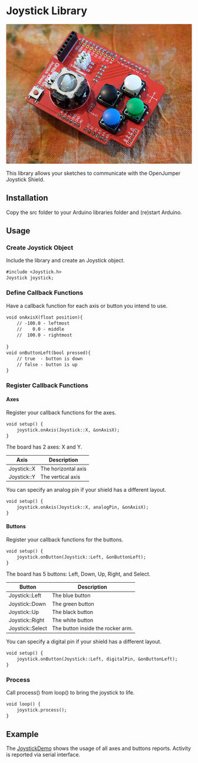 # Joystick Library

![OpenJumper Joystick Shield](./images/joystick.jpg)

This library allows your sketches to communicate with the OpenJumper Joystick Shield.

## Installation

Copy the src folder to your Arduino libraries folder and (re)start Arduino.

## Usage

### Create Joystick Object

Include the library and create an Joystick object.

```
#include <Joystick.h>
Joystick joystick;
```

### Define Callback Functions

Have a callback function for each axis or button you intend to use.

```
void onAxisX(float position){
	// -100.0 - leftmost
	//    0.0 - middle
	//  100.0 - rightmost
	
}
void onButtonLeft(bool pressed){
	// true  - button is down
	// false - button is up
}
```

### Register Callback Functions

#### Axes

Register your callback functions for the axes.

```
void setup() {
    joystick.onAxis(Joystick::X, &onAxisX);
}
```

The board has 2 axes: X and Y.

Axis        | Description
----------- | -----------
Joystick::X | The horizontal axis
Joystick::Y | The vertical axis

You can specify an analog pin if your shield has a different layout.

```
void setup() {
    joystick.onAxis(Joystick::X, analogPin, &onAxisX);
}
```


#### Buttons

Register your callback functions for the buttons.

```
void setup() {
    joystick.onButton(Joystick::Left, &onButtonLeft);
}
```

The board has 5 buttons: Left, Down, Up, Right, and Select.

Button          | Description
--------------- | -----------
Joystick::Left  | The blue button
Joystick::Down  | The green button
Joystick::Up    | The black button
Joystick::Right | The white button
Joystick::Select| The button inside the rocker arm.

You can specify a digital pin if your shield has a different layout.

```
void setup() {
    joystick.onButton(Joystick::Left, digitalPin, &onButtonLeft);
}
```

### Process

Call process() from loop() to bring the joystick to life.

```
void loop() {
    joystick.process();
}
```

## Example

The [JoystickDemo](./examples/JoystickDemo) shows the usage of all axes and buttons reports. Activity is reported via serial interface.



